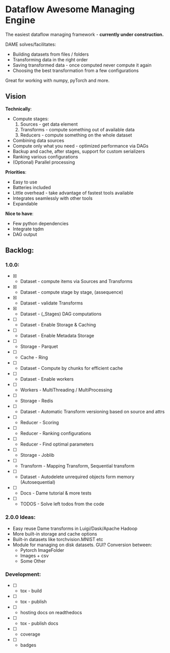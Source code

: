 # Dataflow Awesome Managing Engine

The easiest dataflow managing framework - **currently under construction.**

DAME solves/facilitates:
 - Building datasets from files / folders
 - Transforming data in the right order
 - Saving transformed data - once computed never compute it again
 - Choosing the best transformation from a few configurations

Great for working with numpy, pyTorch and more.

## Vision

**Technically**:
 - Compute stages:
   1. Sources - get data element
   2. Transforms - compute something out of available data
   3. Reducers - compute something on the whole dataset
 - Combining data sources
 - Compute only what you need - optimized performance via DAGs
 - Backup and cache, after stages, support for custom serializers
 - Ranking various configurations
 - (Optional) Parallel processing

**Priorities**:
 - Easy to use
 - Batteries included
 - Little overhead - take advantage of fastest tools available
 - Integrates seamlessly with other tools
 - Expandable

**Nice to have**:
 - Few python dependencies
 - Integrate tqdm
 - DAG output

## Backlog:

### 1.0.0:
  * [x] - Dataset - compute items via Sources and Transforms
  * [x] - Dataset - compute stage by stage, (assequence)
  * [x] - Dataset - validate Transforms 
  * [x] - Dataset - (_Stages) DAG computations
  * [ ] - Dataset - Enable Storage & Caching
  * [ ] - Dataset - Enable Metadata Storage
  * [ ] - Storage - Parquet
  * [ ] - Cache - Ring
  * [ ] - Dataset - Compute by chunks for efficient cache
  * [ ] - Dataset - Enable workers
  * [ ] - Workers - MultiThreading / MultiProcessing
  * [ ] - Storage - Redis
  * [ ] - Dataset - Automatic Transform versioning based on source and attrs
  * [ ] - Reducer - Scoring
  * [ ] - Reducer - Ranking configurations
  * [ ] - Reducer - Find optimal parameters
  * [ ] - Storage - Joblib
  * [ ] - Transform - Mapping Transform, Sequential transform
  * [ ] - Dataset - Autodelete unrequired objects form memory (Autosequential)
  * [ ] - Docs - Dame tutorial & more tests
  * [ ] - TODOS - Solve left todos from the code


### 2.0.0 Ideas:
  * Easy reuse Dame transforms in Luigi/Dask/Apache Hadoop
  * More built-in storage and cache options
  * Built-in datasets like torchvision.MNIST etc
  * Module for managing on disk datasets. GUI? Conversion between:
    - Pytorch ImageFolder
    - Images + csv
    - Some Other

### Development:
  * [ ] - tox - build
  * [ ] - tox - publish
  * [ ] - hosting docs on readthedocs
  * [ ] - tox - publish docs
  * [ ] - coverage
  * [ ] - badges
  